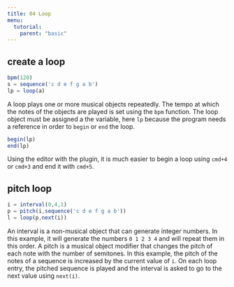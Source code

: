```yaml
---
title: 04 Loop
menu:
  tutorial:
    parent: "basic"
---
```

## create a loop

```javascript
bpm(120)
s = sequence('c d e f g a b')
lp = loop(a)
```

A loop plays one or more musical objects repeatedly.
The tempo at which the notes of the objects are played is set using the `bpm` function.
The loop object must be assigned a the variable, here `lp` because the program needs a reference in order to `begin` or `end` the loop.

```javascript
begin(lp)
end(lp)
```

Using the editor with the plugin, it is much easier to begin a loop using `cmd+4` or `cmd+3` and end it with `cmd+5`.

## pitch loop

```javascript
i = interval(0,4,1)
p = pitch(i,sequence('c d e f g a b'))
l = loop(p,next(i))
```

An interval is a non-musical object that can generate integer numbers.
In this example, it will generate the numbers `0 1 2 3 4` and will repeat them in this order.
A pitch is a musical object modifier that changes the pitch of each note with the number of semitones.
In this example, the pitch of the notes of a sequence is increased by the current value of `i`.
On each loop entry, the pitched sequence is played and the interval is asked to go to the next value using `next(i)`.